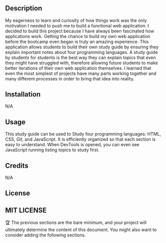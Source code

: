 # <A Study Guide for Bootcamp Spot Coding Bootcamp Prework>

## Description 

My eagerness to learn and curiosity of how things work was the only motivation I needed to push me to build a functional web application. I decided to build this project because I have always been fascinated how applications work. Getting the chance to build my own web application before the bootcamp even began is truly an amazing experience. This application allows students to build their own study guide by ensuring they explain important notes about four programming languages. A study guide by students for students is the best way they can explain topics that even they might have struggled with, therefore allowing future students to make better iterations of their own web application themselves. I learned that even the most simplest of projects have many parts working together and many different processes in order to bring that idea into reality.

## Installation

N/A

## Usage

This study guide can be used to Study four programming languages: HTML, CSS, Git, and JavaScript. It is efficiently organized so that each section is easy to understand. When DevTools is opened, you can even see JavaScript running listing topics to study first.

## Credits

N/A

## License

MIT LICENSE
---

🏆 The previous sections are the bare minimum, and your project will ultimately determine the content of this document. You might also want to consider adding the following sections.
